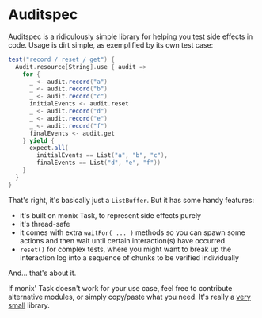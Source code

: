 # Auditspec

Auditspec is a ridiculously simple library for helping you test side effects in code. Usage is dirt simple, as exemplified by its own test case:

```scala
test("record / reset / get") {
  Audit.resource[String].use { audit =>
    for {
      _ <- audit.record("a")
      _ <- audit.record("b")
      _ <- audit.record("c")
      initialEvents <- audit.reset
      _ <- audit.record("d")
      _ <- audit.record("e")
      _ <- audit.record("f")
      finalEvents <- audit.get
    } yield {
      expect.all(
        initialEvents == List("a", "b", "c"),
        finalEvents == List("d", "e", "f"))
    }
  }
}
```

That's right, it's basically just a `ListBuffer`. But it has some handy features:

 - it's built on monix Task, to represent side effects purely
 - it's thread-safe
 - it comes with extra `waitFor( ... )` methods so you can spawn some actions and then wait until certain interaction(s) have occurred
 - `reset()` for complex tests, where you might want to break up the interaction log into a sequence of chunks to be verified individually

And... that's about it.

If monix' Task doesn't work for your use case, feel free to contribute alternative modules, or simply copy/paste what you need. It's really a [very small](core/src/main/scala/net/gfxmonk/auditspec/Audit.scala) library.
